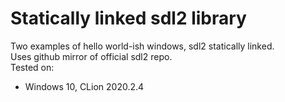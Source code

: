 # Statically linked sdl2 library
Two examples of hello world-ish windows, sdl2 statically linked.  
Uses github mirror of official sdl2 repo.  
Tested on: 
 * Windows 10, CLion 2020.2.4